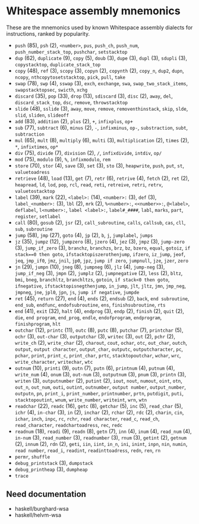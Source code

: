 # Whitespace assembly mnemonics

<!-- Generated by tools/generate_assembly.jq; DO NOT EDIT. -->

These are the mnemonics used by known Whitespace assembly dialects for
instructions, ranked by popularity.

- `push` (85), `psh` (2), `<number>`, `pus`, `push_ch`, `push_num`, `push_number_stack_top`, `pushchar`, `setstacktop`
- `dup` (62), `duplicate` (9), `copy` (5), `doub` (3), `dupe` (3), `dupl` (3), `sdupli` (3), `copystacktop`, `duplicate_stack_top`
- `copy` (48), `ref` (3), `scopy` (3), `copyn` (2), `copynth` (2), `copy_n`, `dup2`, `dupn`, `ncopy`, `nthcopytosetstacktop`, `pick`, `pull`, `take`
- `swap` (78), `swp` (4), `sswap` (3), `exch`, `exchange`, `swa`, `swap_two_stack_items`, `swapstacktopsec`, `swicth`, `xchg`
- `discard` (35), `pop` (33), `drop` (13), `sdiscard` (3), `disc` (2), `away`, `del`, `discard_stack_top`, `dsc`, `remove`, `throwstacktop`
- `slide` (48), `sslide` (3), `away`, `move`, `remove`, `removenthinstack`, `skip`, `slde`, `slid`, `sliden`, `slideoff`
- `add` (83), `addition` (2), `plus` (2), `+`, `infixplus`, `op+`
- `sub` (77), `subtract` (6), `minus` (2), `-`, `infixminus`, `op-`, `substraction`, `subt`, `subtraction`
- `mul` (65), `mult` (8), `multiply` (6), `multi` (3), `multiplication` (2), `times` (2), `*`, `infixtimes`, `op*`
- `div` (75), `divide` (7), `division` (2), `/`, `infixdivide`, `intdiv`, `op/`
- `mod` (75), `modulo` (9), `%`, `infixmodulo`, `rem`
- `store` (70), `stor` (4), `save` (3), `set` (3), `sto` (3), `heapwrite`, `push`, `put`, `st`, `valuetoadress`
- `retrieve` (48), `load` (13), `get` (7), `retr` (6), `retrive` (4), `fetch` (2), `ret` (2), `heapread`, `ld`, `lod`, `pop`, `rcl`, `read`, `reti`, `retreive`, `retri`, `retrv`, `valuetostacktop`
- `label` (39), `mark` (22), `<label>:` (14), `<number>:` (3), `def` (3), `label_<number>:` (3), `lbl` (2), `mrk` (2), `%<number>:`, `<<number>>:`, `@<label>`, `deflabel`, `l<number>:`, `label <label>:`, `label#_####`, `labl`, `marks`, `part`, `register`, `setlabel`
- `call` (80), `gosub` (2), `jsr` (2), `call_subroutine`, `calls`, `callsub`, `cas`, `cll`, `sub`, `subroutine`
- `jump` (58), `jmp` (27), `goto` (4), `jp` (2), `b`, `j`, `jumplabel`, `jumps`
- `jz` (35), `jumpz` (12), `jumpzero` (8), `jzero` (4), `jez` (3), `jmpz` (3), `jump-zero` (3), `jump_if_zero` (3), `branchz`, `branchzs`, `brz`, `bz`, `bzero`, `equal`, `gotoiz`, `if stack==0 then goto`, `ifstacktopiszerothenjump`, `ifzero`, `iz_jump`, `jeof`, `jeq`, `jmp_if0`, `jmz`, `jnil`, `jp0`, `jpz`, `jump if zero`, `jumpnull`, `jze`, `jzer`, `zero`
- `jn` (29), `jumpn` (10), `jneg` (8), `jumpneg` (6), `jlz` (4), `jump-neg` (3), `jump_if_neg` (3), `jmpn` (2), `jumplz` (2), `jumpnegative` (2), `less` (2), `bltz`, `bmi`, `bneg`, `branchltz`, `branchltzs`, `gotoin`, `if stack<0 then goto`, `ifnegative`, `ifstacktopisnegthenjump`, `in_jump`, `jlt`, `jltz`, `jmn`, `jmp_neg`, `jmpneg`, `jne`, `jpl0`, `jpn`, `js`, `jump if negative`, `jumpde`
- `ret` (45), `return` (27), `end` (4), `ends` (2), `endsub` (2), `back`, `end subroutine`, `end_sub`, `endfunc`, `endofsubroutine`, `ens`, `finishsubroutine`, `rts`
- `end` (41), `exit` (32), `halt` (4), `endprog` (3), `endp` (2), `finish` (2), `quit` (2), `die`, `end program`, `end_prog`, `endle`, `endofprogram`, `endprogram`, `finishprogram`, `hlt`
- `outchar` (12), `printc` (11), `outc` (8), `putc` (8), `putchar` (7), `printchar` (5), `ochr` (3), `out-char` (3), `outputchar` (3), `writec` (3), `out` (2), `pchr` (2), `write_ch` (2), `write_char` (2), `charout`, `cout`, `ochar`, `otc`, `out_char`, `outch`, `output`, `output character`, `output_char`, `outputc`, `outputcharacter`, `pc`, `pchar`, `print`, `print_c`, `print_char`, `prtc`, `stacktopoutchar`, `wchar`, `wrc`, `write_character`, `writechar`, `wtc`
- `outnum` (10), `printi` (9), `outn` (7), `putn` (6), `printnum` (4), `putnum` (4), `write_num` (4), `onum` (3), `out-num` (3), `outputnum` (3), `pnum` (3), `printn` (3), `writen` (3), `outputnumber` (2), `putint` (2), `iout`, `nout`, `numout`, `oint`, `otn`, `out_n`, `out_num`, `outi`, `outint`, `outnumber`, `output number`, `output_number`, `outputn`, `pn`, `print_i`, `print_number`, `printnumber`, `prtn`, `putdigit`, `puti`, `stacktopoutint`, `wnum`, `write_number`, `writeint`, `wrn`, `wtn`
- `readchar` (22), `readc` (16), `getc` (8), `getchar` (5), `inc` (5), `read_char` (5), `ichr` (4), `in-char` (3), `in` (2), `inchar` (2), `rchar` (2), `rdc` (2), `charin`, `cin`, `ichar`, `inch`, `inpc`, `rc`, `rchr`, `read character`, `read_c`, `read_ch`, `read_character`, `readchartoadress`, `rec`, `redc`
- `readnum` (18), `readi` (9), `readn` (8), `getn` (7), `inn` (4), `inum` (4), `read_num` (4), `in-num` (3), `read_number` (3), `readnumber` (3), `rnum` (3), `getint` (2), `getnum` (2), `innum` (2), `rdn` (2), `geti`, `iin`, `iint`, `in_n`, `ini`, `inint`, `inpn`, `nin`, `numin`, `read number`, `read_i`, `readint`, `readinttoadress`, `redn`, `ren`, `rn`
- `permr`, `shuffle`
- `debug_printstack` (3), `dumpstack`
- `debug_printheap` (3), `dumpheap`
- `trace`

## Need documentation

- haskell/burghard-wsa
- haskell/helvm-wsa
